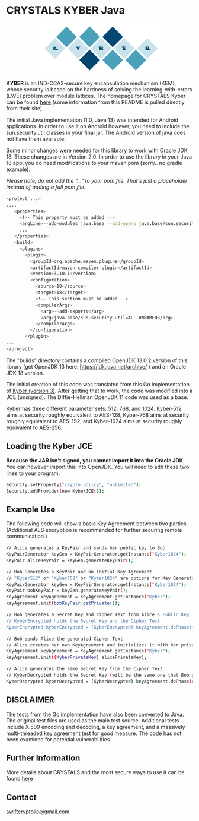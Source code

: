 
# CRYSTALS KYBER Java

<p align="center">
  <img src="./kyber.png"/>
</p>

**KYBER** is an IND-CCA2-secure key encapsulation mechanism (KEM), whose security is based on the hardness of solving the learning-with-errors (LWE) problem over module lattices.  The homepage for CRYSTALS Kyber can be found [here](https://pq-crystals.org/kyber/index.shtml) (some information from this README is pulled directly from their site).

The initial Java implementation (1.0, Java 13) was intended for Android applications. In order to use it on Android however, you need to include the sun.security.util classes in your final jar.  The Android version of java does not have them available.

Some minor changes were needed for this library to work with Oracle JDK 18.  These changes are in Version 2.0.  In order to use the library in your Java 18 app, you do need modifications to your maven pom (sorry.. no gradle example).

*Please note, do not add the "..." to your pom file.  That's just a placeholder instead of adding a full pom file.*

```bash
<project ...>
....
   <properties>
     <!-- This property must be added -->
     <argLine>--add-modules java.base --add-opens java.base/sun.security.util=ALL-UNNAMED</argLine>
     ...
   </properties>
   <build>
     <plugins>
       <plugin>
         <groupId>org.apache.maven.plugins</groupId>
         <artifactId>maven-compiler-plugin</artifactId>
         <version>3.10.1</version>
         <configuration>
           <source>18</source>
           <target>18</target>
           <!-- This section must be added -->
           <compilerArgs>
             <arg>--add-exports</arg>
             <arg>java.base/sun.security.util=ALL-UNNAMED</arg>
           </compilerArgs>
         </configuration>
       </plugin>
...
</project>
```

The "builds" directory contains a compiled OpenJDK 13.0.2 version of this library (get OpenJDK 13 here: https://jdk.java.net/archive/ ) and an Oracle JDK 18 version.

The initial creation of this code was translated from this Go implementation of [Kyber (version 3)](https://github.com/symbolicsoft/kyber-k2so).  After getting that to work, the code was modified into a JCE (unsigned).  The Diffie-Hellman OpenJDK 11 code was used as a base.

Kyber has three different parameter sets: 512, 768, and 1024.  Kyber-512 aims at security roughly equivalent to AES-128, Kyber-768 aims at security roughly equivalent to AES-192, and Kyber-1024 aims at security roughly equivalent to AES-256. 

## Loading the Kyber JCE
**Because the JAR isn't signed, you cannot import it into the Oracle JDK.**  You can however import this into OpenJDK.  You will need to add these two lines to your program:

```bash
Security.setProperty("crypto.policy", "unlimited");
Security.addProvider(new KyberJCE());
```

## Example Use 
The following code will show a basic Key Agreement between two parties.  (Additional AES encryption is recommended for further securing remote communication.)

```bash
// Alice generates a KeyPair and sends her public key to Bob
KeyPairGenerator keyGen = KeyPairGenerator.getInstance("Kyber1024");
KeyPair aliceKeyPair = keyGen.generateKeyPair();
```

```bash
// Bob Generates a KeyPair and an initial Key Agreement
// "Kyber512" or "Kyber768" or "Kyber1024" are options for Key Generation
KeyPairGenerator keyGen = KeyPairGenerator.getInstance("Kyber1024");
KeyPair bobKeyPair = keyGen.generateKeyPair();
KeyAgreement keyAgreement = KeyAgreement.getInstance("Kyber");
keyAgreement.init(bobKeyPair.getPrivate());
```

```bash
// Bob generates a Secret Key and Cipher Text from Alice's Public Key
// KyberEncrypted holds the Secret Key and the Cipher Text
KyberEncrypted kyberEncrypted = (KyberEncrypted) keyAgreement.doPhase((KyberPublicKey) alicePublicKey, true);
```

```bash
// Bob sends Alice the generated Cipher Text 
// Alice creates her own KeyAgreement and initializes it with her private key
KeyAgreement keyAgreement = KeyAgreement.getInstance("Kyber");
keyAgreement.init((KyberPrivateKey) alicePrivateKey);
```

```bash
// Alice generates the same Secret Key from the Cipher Text
// KyberDecrypted holds the Secret Key (will be the same one that Bob generated) and the variant
KyberDecrypted kyberDecrypted = (KyberDecrypted) keyAgreement.doPhase(cipherText, true);
```
   
## DISCLAIMER
The tests from the [Go](https://github.com/symbolicsoft/kyber-k2so) implementation have also been converted to Java.  The original test files are used as the main test source.  Additional tests include X.509 encoding and decoding, a key agreement, and a massively multi-threaded key agreement test for good measure. The code has not been examined for potential vulnerabilities.

## Further Information
More details about CRYSTALS and the most secure ways to use it can be found [here](https://pq-crystals.org/index.shtml)

## Contact
swiftcryptollc@gmail.com
